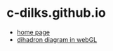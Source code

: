 # c-dilks.github.io

- [home page](https://c-dilks.github.io/)
- [dihadron diagram in webGL](https://c-dilks.github.io/dihadronAngleDefs/dihadronAngleDefs.html)
